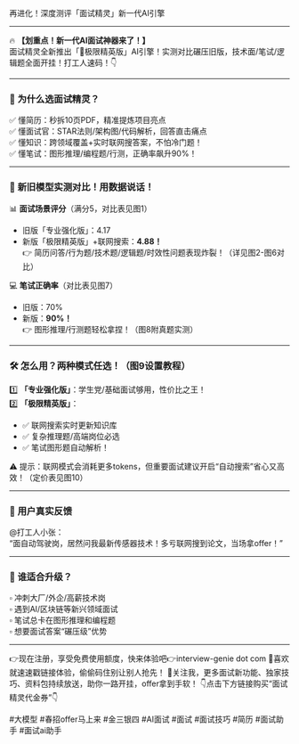 再进化！深度测评「面试精灵」新一代AI引擎

---

🔥 **【划重点！新一代AI面试神器来了！】**  
面试精灵全新推出「🚀极限精英版」AI引擎！实测对比碾压旧版，技术面/笔试/逻辑题全面开挂！打工人速码！👇  

---

### 🌟 **为什么选面试精灵？**  
✅ 懂简历：秒拆10页PDF，精准提炼项目亮点  
✅ 懂面试官：STAR法则/架构图/代码解析，回答直击痛点  
✅ 懂知识：跨领域覆盖+实时联网搜答案，不怕冷门题！  
✅ 懂笔试：图形推理/编程题/行测，正确率飙升90%！  

---

### 🚀 **新旧模型实测对比！用数据说话！**  
📊 **面试场景评分**（满分5，对比表见图1）  
- 旧版「专业强化版」：4.17  
- 新版「极限精英版」+联网搜索：**4.88！**  
👉 简历问答/行为题/技术题/逻辑题/时效性问题表现炸裂！（详见图2-图6对比）  

💻 **笔试正确率**（对比表见图7）  
- 旧版：70%  
- 新版：**90%！**  
👉 图形推理/行测题轻松拿捏！（图8附真题实测）  

---

### 🛠️ **怎么用？两种模式任选！**（图9设置教程）    
1️⃣ **「专业强化版」**：学生党/基础面试够用，性价比之王！  
2️⃣ **「极限精英版」**：  
   - ✅ 联网搜索实时更新知识库  
   - ✅ 复杂推理题/高端岗位必选  
   - ✅ 笔试图形题自动解析！

⚠️ 提示：联网模式会消耗更多tokens，但重要面试建议开启“自动搜索”省心又高效！（定价表见图10）  

---

### 🌈 **用户真实反馈**  
@打工人小张：  
“面自动驾驶岗，居然问我最新传感器技术！多亏联网搜到论文，当场拿offer！”  

---

### 🎯 **谁适合升级？**  
▫️ 冲刺大厂/外企/高薪技术岗  
▫️ 遇到AI/区块链等新兴领域面试  
▫️ 笔试总卡在图形推理和编程题  
▫️ 想要面试答案“碾压级”优势  

---

👉现在注册，享受免费使用额度，快来体验吧👉interview-genie dot com
📌喜欢就速速戳链接体验，偷偷码住别让别人抢先！
🎯关注我，更多面试新功能、独家技巧、资料包持续放送，助你一路开挂，offer拿到手软！
👇点击下方链接购买“面试精灵代金券”👇

#大模型 #春招offer马上来 #金三银四 #AI面试 #面试 #面试技巧 #简历 #面试助手 #面试ai助手